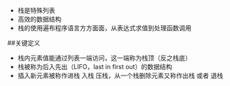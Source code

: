 - 栈是特殊列表
- 高效的数据结构
- 栈的使用遍布程序语言方方面面，从表达式求值到处理函数调用

##关键定义
- 栈内元素值能通过列表一端访问，这一端称为栈顶（反之栈底）
- 栈被称为后入先出（LIFO，last in first out）的数据结构
- 插入新元素被称作进栈 入栈 压栈，从一个栈删除元素又称作出栈 或者 退栈
